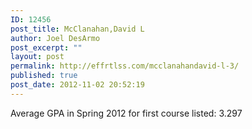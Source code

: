 ```yaml
---
ID: 12456
post_title: McClanahan,David L
author: Joel DesArmo
post_excerpt: ""
layout: post
permalink: http://effrtlss.com/mcclanahandavid-l-3/
published: true
post_date: 2012-11-02 20:52:19
---
```

<p>Average GPA in Spring 2012 for first course listed: 3.297</p>